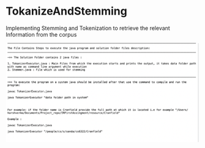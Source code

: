 # TokanizeAndStemming
Implementing Stemming and Tokenization to retrieve the relevant Information from the corpus 


![Program Description](HowToExecuteProgram.png)
